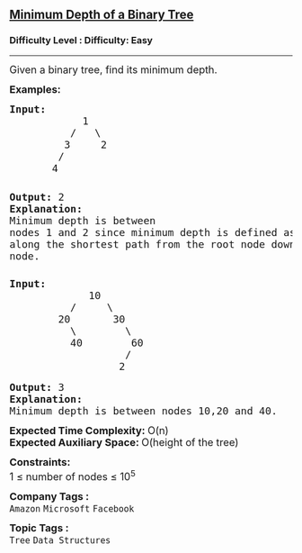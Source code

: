 <h2><a href="https://www.geeksforgeeks.org/problems/minimum-depth-of-a-binary-tree/1?page=4&sortBy=latest">Minimum Depth of a Binary Tree</a></h2><h3>Difficulty Level : Difficulty: Easy</h3><hr><div class="problems_problem_content__Xm_eO"><p><span style="font-size: 18px;">Given a binary tree, find its minimum depth.</span></p>
<p><strong><span style="font-size: 18px;">Examples:</span></strong></p>
<pre><span style="font-size: 18px;"><strong>Input:</strong>
            1
          /   \
         3     2
        /
       4           </span>

<span style="font-size: 18px;"><strong>Output:</strong> 2</span>
<span style="font-size: 18px;"><strong>Explanation: </strong></span><span style="font-size: 18px;">Minimum depth is between nodes 1 and 2 since minimum depth is defined as  the number of nodes along the shortest path from the root node down to the nearest leaf node.</span></pre>
<pre><span style="font-size: 18px;"><strong>Input:</strong>
             10
          /     \
        20       30
          \        \   
          40        60 
                   /
                  2 </span>

<span style="font-size: 18px;"><strong>Output: </strong>3</span>
<span style="font-size: 18px;"><strong>Explanation:</strong>
Minimum depth is between nodes 10,20 and 40.</span>&nbsp;</pre>
<p><span style="font-size: 18px;"><strong>Expected Time Complexity: </strong>O(n)<br><strong>Expected Auxiliary Space: </strong>O(height of the tree)</span></p>
<p><span style="font-size: 18px;"><strong>Constraints:</strong><br>1 ≤ number of nodes ≤ 10<sup>5</sup></span></p></div><p><span style=font-size:18px><strong>Company Tags : </strong><br><code>Amazon</code>&nbsp;<code>Microsoft</code>&nbsp;<code>Facebook</code>&nbsp;<br><p><span style=font-size:18px><strong>Topic Tags : </strong><br><code>Tree</code>&nbsp;<code>Data Structures</code>&nbsp;